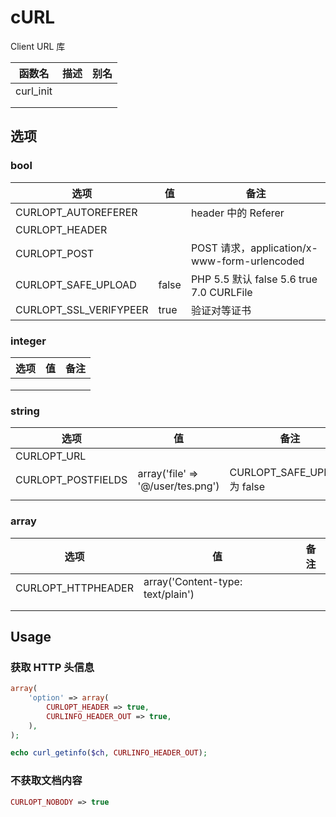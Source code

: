 # cURL

Client URL 库



| 函数名    | 描述 | 别名 |
| --------- | ---- | ---- |
| curl_init |      |      |
|           |      |      |
|           |      |      |



## 选项



### bool

| 选项                   | 值    | 备注                                         |
| ---------------------- | ----- | -------------------------------------------- |
| CURLOPT_AUTOREFERER    |       | header 中的 Referer                          |
| CURLOPT_HEADER         |       |                                              |
| CURLOPT_POST           |       | POST 请求，application/x-www-form-urlencoded |
| CURLOPT_SAFE_UPLOAD    | false | PHP 5.5 默认 false 5.6 true 7.0 CURLFile     |
| CURLOPT_SSL_VERIFYPEER | true  | 验证对等证书                                 |



### integer

| 选项 | 值   | 备注 |
| ---- | ---- | ---- |
|      |      |      |
|      |      |      |
|      |      |      |



### string

| 选项               | 值                                | 备注                         |
| ------------------ | --------------------------------- | ---------------------------- |
| CURLOPT_URL        |                                   |                              |
| CURLOPT_POSTFIELDS | array('file' => '@/user/tes.png') | CURLOPT_SAFE_UPLOAD 为 false |
|                    |                                   |                              |



### array

| 选项               | 值                                | 备注 |
| ------------------ | --------------------------------- | ---- |
| CURLOPT_HTTPHEADER | array('Content-type: text/plain') |      |
|                    |                                   |      |
|                    |                                   |      |





## Usage

### 获取 HTTP 头信息

```php
array(
    'option' => array(
        CURLOPT_HEADER => true,
        CURLINFO_HEADER_OUT => true,
    ),
);

echo curl_getinfo($ch, CURLINFO_HEADER_OUT);
```



### 不获取文档内容

```php
CURLOPT_NOBODY => true
```

